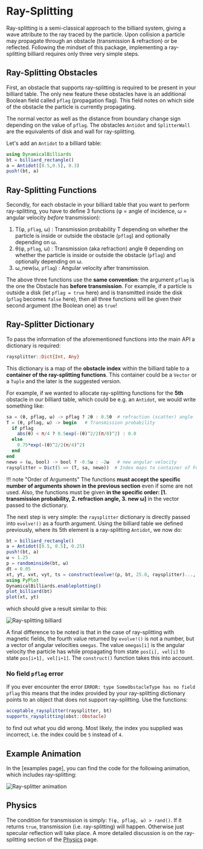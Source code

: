 # Ray-Splitting
Ray-splitting is a semi-classical approach to the billiard system, giving a wave attribute to the ray traced by the particle.
Upon collision a particle may propagate through an obstacle (transmission & refraction) or be reflected. Following the mindset of this package, implementing a ray-splitting billiard requires only three very simple steps.

## Ray-Splitting Obstacles
First, an obstacle that supports ray-splitting is required to be present in your billiard table. The only new feature these obstacles have is an additional Boolean field called `pflag` (propagation flag). This field notes on which side of the obstacle the particle is currently propagating.

The normal vector as well as the distance from boundary change sign depending on the value of `pflag`. The obstacles `Antidot` and `SplitterWall` are the equivalents of disk and wall for ray-splitting.

Let's add an `Antidot` to a billiard table:

```julia
using DynamicalBilliards
bt = billiard_rectangle()
a = Antidot([0.5,0.5], 0.3)
push!(bt, a)
```

## Ray-Splitting Functions
Secondly, for each obstacle in your billiard table that you want to perform ray-splitting, you have to define 3 functions (φ = angle of incidence, ω = angular velocity *before* transmission):

1. T(φ, `pflag`, ω) : Transmission probability Τ depending on
   whether the particle is inside or outside the obstacle (`pflag`) and optionally depending on ω.
2. θ(φ, `pflag`, ω) : Transmission (aka refraction) angle θ
   depending on whether the particle is inside or outside the obstacle (`pflag`) and optionally depending on ω.
3. ω_new(ω, `pflag`) : Angular velocity after transmission.

The above three functions use the **same convention**: the argument `pflag` is the one the Obstacle has **before transmission**. For example, if a particle is outside a disk (let `pflag = true` here) and is transmitted inside the disk (`pflag` becomes `false` here), then all three functions will be given their second argument (the Boolean one) as `true`!

## Ray-Splitter Dictionary
To pass the information of the aforementioned functions into the main API a dictionary is required:
```julia
raysplitter::Dict{Int, Any}
```
This dictionary is a map of the **obstacle index** within the billiard table to a **container of the ray-splitting functions**. This container could be a `Vector` or a `Tuple` and the later is the suggested version.

For example, if we wanted to allocate ray-splitting functions for the **5th** obstacle in our billiard table, which could be e.g. an `Antidot`, we would write something like:
```julia
sa = (θ, pflag, ω) -> pflag ? 2θ : 0.5θ  # refraction (scatter) angle
T = (θ, pflag, ω) -> begin   # Transmission probability
  if pflag
    abs(θ) < π/4 ? 0.5exp(-(θ)^2/2(π/8)^2) : 0.0
  else
    0.75*exp(-(θ)^2/2(π/4)^2)
  end
end
newo = (ω, bool) -> bool ? -0.5ω : -2ω   # new angular velocity
raysplitter = Dict(5 => (T, sa, newo))  # Index maps to container of Functions
```

!!! note "Order of Arguments"
    The functions **must accept the specific number of arguments shown in the previous section** even if some are not used. Also, the functions must be given **in the specific order: [1. transmission probability, 2. refraction angle, 3. new ω]** in the vector passed to the dictionary.

The next step is very simple: the `raysplitter` dictionary is directly passed into `evolve!()` as a fourth argument.
Using the billiard table we defined previously, where its 5th element is a ray-splitting `Antidot`, we now do:
```julia
bt = billiard_rectangle()
a = Antidot([0.5, 0.5], 0.25)
push!(bt, a)
ω = 1.25
p = randominside(bt, ω)
dt = 0.05
xt, yt, vxt, vyt, ts = construct(evolve!(p, bt, 25.0, raysplitter)..., dt)
using PyPlot
DynamicalBilliards.enableplotting()
plot_billiard(bt)
plot(xt, yt)
```
which should give a result similar to this:

![Ray-splitting billiard](http://i.imgur.com/UfGQfOm.png)

A final difference to be noted is that in the case of ray-splitting with magnetic fields, the fourth value returned by `evolve!()` is not a number, but a vector of angular velocities `omegas`. The value `omegas[i]` is the angular velocity the particle has while propagating from state `pos[i], vel[i]` to state `pos[i+1], vel[i+1]`. The `construct()` function takes this into account.

### No field `pflag` error

If you ever encounter the error `ERROR: type SomeObstacleType has no field pflag` this means that the index provided by your ray-splitting dictionary points to an object that does not support ray-splitting. Use the functions:
```julia
acceptable_raysplitter(raysplitter, bt)
supports_raysplitting(obst::Obstacle)
```
to find out what you did wrong. Most likely, the index you supplied was incorrect, i.e. the index could be `5` instead of `4`.

## Example Animation
In the [examples page], you can find the code for the following animation, which
includes ray-splitting:

![Ray-splitter animation](http://i.imgur.com/89s0fon.gif)

## Physics
The condition for transmission is simply: `T(φ, pflag, ω) > rand()`. If it returns `true`, transmission (i.e. ray-splitting) will happen. Otherwise just specular reflection will take place. A more detailed discussion is on the ray-splitting section of the
[Physics](/physics#ray-splitting-functions) page.
